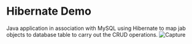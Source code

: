 # Hibernate Demo

Java application in association with MySQL using Hibernate to map jab objects to database table to carry out the CRUD operations.
![Capture](https://github.com/singhv6899/HibernateDemo/assets/123750028/683ff644-9743-4081-aaba-2ac6bec960ab)
